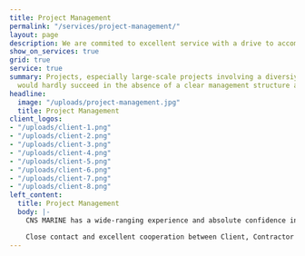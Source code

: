 ```yaml
---
title: Project Management
permalink: "/services/project-management/"
layout: page
description: We are commited to excellent service with a drive to accomplish our goals.
show_on_services: true
grid: true
service: true
summary: Projects, especially large-scale projects involving a diversiy of disciplines,
  would hardly succeed in the absence of a clear management structure and progress.
headline:
  image: "/uploads/project-management.jpg"
  title: Project Management
client_logos:
- "/uploads/client-1.png"
- "/uploads/client-2.png"
- "/uploads/client-3.png"
- "/uploads/client-4.png"
- "/uploads/client-5.png"
- "/uploads/client-6.png"
- "/uploads/client-7.png"
- "/uploads/client-8.png"
left_content:
  title: Project Management
  body: |-
    CNS MARINE has a wide-ranging experience and absolute confidence in working with a Client project management team.

    Close contact and excellent cooperation between Client, Contractor and subcontractor is the basis for high quality project management and ensures that the successfully completed project comes up to expectation and timely delivery.
---
```



